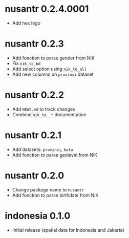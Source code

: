 # nusantr 0.2.4.0001
* Add hex logo

# nusantr 0.2.3
* Add function to parse gender from NIK
* Fix `nik_to_bd`
* Add select option using `nik_to_all`
* Add new columns on `provinsi` dataset

# nusantr 0.2.2

* Add `NEWS.md` to track changes
* Combine `nik_to_.*` documentation

# nusantr 0.2.1

* Add datasets: `provinsi`, `kota`
* Add function to parse geolevel from NIK

# nusantr 0.2.0

* Change package name to `nusantr`
* Add function to parse birthdate from NIK

# indonesia 0.1.0

* Initial release (spatial data for Indonesia and Jakarta)

